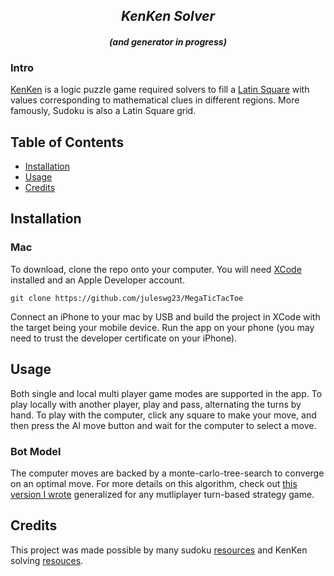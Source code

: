 <h2 align="center"><i>KenKen Solver</i></h2>
<h4 align="center"><i>(and generator in progress)</i></h4>


### Intro

[KenKen](https://www.kenkenpuzzle.com/) is a logic puzzle game required solvers to fill a [Latin Square](https://en.wikipedia.org/wiki/Latin_square) with values corresponding to mathematical clues in different regions. More famously, Sudoku is also a Latin Square grid.

## Table of Contents
- [Installation](#Installation)
- [Usage](#Usage)
- [Credits](#Credits)

## Installation

### Mac

To download, clone the repo onto your computer. You will need [XCode](https://apps.apple.com/us/app/xcode/id497799835?mt=12) installed and an Apple Developer account.

`git clone https://github.com/juleswg23/MegaTicTacToe`

Connect an iPhone to your mac by USB and build the project in XCode with the target being your mobile device.
Run the app on your phone (you may need to trust the developer certificate on your iPhone).

## Usage 

Both single and local multi player game modes are supported in the app.
To play locally with another player, play and pass, alternating the turns by hand. 
To play with the computer, click any square to make your move, and then press the AI move button and wait for the computer to select a move.

### Bot Model

The computer moves are backed by a monte-carlo-tree-search to converge on an optimal move.
For more details on this algorithm, check out [this version I wrote](https://github.com/juleswg23/monte-carlo-tree-search) generalized for any mutliplayer turn-based strategy game.

## Credits

This project was made possible by many sudoku [resources](https://www.sudokuwiki.org/) and KenKen solving [resouces](http://www.mlsite.net/blog/?p=95).


